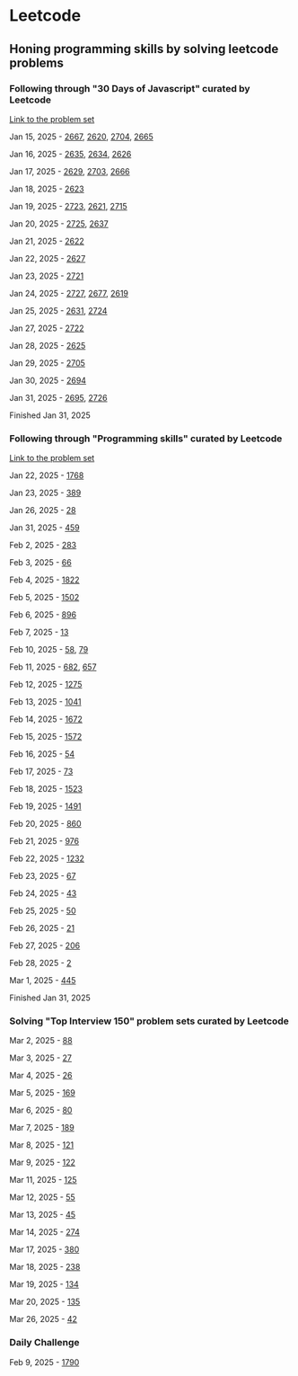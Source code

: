 # Leetcode

## Honing programming skills by solving leetcode problems

### Following through "30 Days of Javascript" curated by Leetcode

[Link to the problem set](https://leetcode.com/studyplan/30-days-of-javascript/)

Jan 15, 2025 - [2667](https://leetcode.com/problems/create-hello-world-function?envType=study-plan-v2&envId=30-days-of-javascript), [2620](https://leetcode.com/problems/counter?envType=study-plan-v2&envId=30-days-of-javascript), [2704](https://leetcode.com/problems/to-be-or-not-to-be?envType=study-plan-v2&envId=30-days-of-javascript), [2665](https://leetcode.com/problems/counter-ii?envType=study-plan-v2&envId=30-days-of-javascript)

Jan 16, 2025 - [2635](https://leetcode.com/problems/apply-transform-over-each-element-in-array?envType=study-plan-v2&envId=30-days-of-javascript), [2634](https://leetcode.com/problems/filter-elements-from-array?envType=study-plan-v2&envId=30-days-of-javascript), [2626](https://leetcode.com/problems/array-reduce-transformation?envType=study-plan-v2&envId=30-days-of-javascript)

Jan 17, 2025 - [2629](https://leetcode.com/problems/function-composition?envType=study-plan-v2&envId=30-days-of-javascript), [2703](https://leetcode.com/problems/return-length-of-arguments-passed?envType=study-plan-v2&envId=30-days-of-javascript), [2666](https://leetcode.com/problems/allow-one-function-call?envType=study-plan-v2&envId=30-days-of-javascript)

Jan 18, 2025 - [2623](https://leetcode.com/problems/memoize?envType=study-plan-v2&envId=30-days-of-javascript)

Jan 19, 2025 - [2723](https://leetcode.com/problems/add-two-promises?envType=study-plan-v2&envId=30-days-of-javascript), [2621](https://leetcode.com/problems/sleep?envType=study-plan-v2&envId=30-days-of-javascript), [2715](https://leetcode.com/problems/timeout-cancellation?envType=study-plan-v2&envId=30-days-of-javascript)

Jan 20, 2025 - [2725](https://leetcode.com/problems/interval-cancellation?envType=study-plan-v2&envId=30-days-of-javascript), [2637](https://leetcode.com/problems/promise-time-limit?envType=study-plan-v2&envId=30-days-of-javascript)

Jan 21, 2025 - [2622](https://leetcode.com/problems/cache-with-time-limit?envType=study-plan-v2&envId=30-days-of-javascript)

Jan 22, 2025 - [2627](https://leetcode.com/problems/debounce?envType=study-plan-v2&envId=30-days-of-javascript)

Jan 23, 2025 - [2721](https://leetcode.com/problems/execute-asynchronous-functions-in-parallel?envType=study-plan-v2&envId=30-days-of-javascript)

Jan 24, 2025 - [2727](https://leetcode.com/problems/is-object-empty?envType=study-plan-v2&envId=30-days-of-javascript), [2677](https://leetcode.com/problems/chunk-array?envType=study-plan-v2&envId=30-days-of-javascript), [2619](https://leetcode.com/problems/array-prototype-last?envType=study-plan-v2&envId=30-days-of-javascript)

Jan 25, 2025 - [2631](https://leetcode.com/problems/group-by?envType=study-plan-v2&envId=30-days-of-javascript), [2724](https://leetcode.com/problems/sort-by?envType=study-plan-v2&envId=30-days-of-javascript)

Jan 27, 2025 - [2722](https://leetcode.com/problems/join-two-arrays-by-id?envType=study-plan-v2&envId=30-days-of-javascript)

Jan 28, 2025 - [2625](https://leetcode.com/problems/flatten-deeply-nested-array?envType=study-plan-v2&envId=30-days-of-javascript)

Jan 29, 2025 - [2705](https://leetcode.com/problems/compact-object?envType=study-plan-v2&envId=30-days-of-javascript)

Jan 30, 2025 - [2694](https://leetcode.com/problems/event-emitter?envType=study-plan-v2&envId=30-days-of-javascript)

Jan 31, 2025 - [2695](https://leetcode.com/problems/array-wrapper?envType=study-plan-v2&envId=30-days-of-javascript), [2726](https://leetcode.com/problems/calculator-with-method-chaining?envType=study-plan-v2&envId=30-days-of-javascript)

Finished Jan 31, 2025

### Following through "Programming skills" curated by Leetcode

[Link to the problem set](https://leetcode.com/studyplan/programming-skills/)

Jan 22, 2025 - [1768](https://leetcode.com/problems/merge-strings-alternately?envType=study-plan-v2&envId=programming-skills)

Jan 23, 2025 - [389](https://leetcode.com/problems/find-the-difference?envType=study-plan-v2&envId=programming-skills)

Jan 26, 2025 - [28](https://leetcode.com/problems/find-the-index-of-the-first-occurrence-in-a-string?envType=study-plan-v2&envId=programming-skills)

Jan 31, 2025 - [459](https://leetcode.com/problems/repeated-substring-pattern?envType=study-plan-v2&envId=programming-skills)

Feb 2, 2025 - [283](https://leetcode.com/problems/move-zeroes?envType=study-plan-v2&envId=programming-skills)

Feb 3, 2025 - [66](https://leetcode.com/problems/plus-one?envType=study-plan-v2&envId=programming-skills)

Feb 4, 2025 - [1822](https://leetcode.com/problems/sign-of-the-product-of-an-array?envType=study-plan-v2&envId=programming-skills)

Feb 5, 2025 - [1502](https://leetcode.com/problems/can-make-arithmetic-progression-from-sequence?envType=study-plan-v2&envId=programming-skills)

Feb 6, 2025 - [896](https://leetcode.com/problems/monotonic-array?envType=study-plan-v2&envId=programming-skills)

Feb 7, 2025 - [13](https://leetcode.com/problems/roman-to-integer?envType=study-plan-v2&envId=programming-skills)

Feb 10, 2025 - [58](https://leetcode.com/problems/length-of-last-word?envType=study-plan-v2&envId=programming-skills), [79](https://leetcode.com/problems/to-lower-case?envType=study-plan-v2&envId=programming-skills)

Feb 11, 2025 - [682](https://leetcode.com/problems/baseball-game?envType=study-plan-v2&envId=programming-skills), [657](https://leetcode.com/problems/robot-return-to-origin?envType=study-plan-v2&envId=programming-skills)

Feb 12, 2025 - [1275](https://leetcode.com/problems/find-winner-on-a-tic-tac-toe-game?envType=study-plan-v2&envId=programming-skills)

Feb 13, 2025 - [1041](https://leetcode.com/problems/robot-bounded-in-circle?envType=study-plan-v2&envId=programming-skills)

Feb 14, 2025 - [1672](https://leetcode.com/problems/richest-customer-wealth?envType=study-plan-v2&envId=programming-skills)

Feb 15, 2025 - [1572](https://leetcode.com/problems/matrix-diagonal-sum?envType=study-plan-v2&envId=programming-skills)

Feb 16, 2025 - [54](https://leetcode.com/problems/spiral-matrix?envType=study-plan-v2&envId=programming-skills)

Feb 17, 2025 - [73](https://leetcode.com/problems/set-matrix-zeroes?envType=study-plan-v2&envId=programming-skills)

Feb 18, 2025 - [1523](https://leetcode.com/problems/count-odd-numbers-in-an-interval-range?envType=study-plan-v2&envId=programming-skills)

Feb 19, 2025 - [1491](https://leetcode.com/problems/average-salary-excluding-the-minimum-and-maximum-salary?envType=study-plan-v2&envId=programming-skills)

Feb 20, 2025 - [860](https://leetcode.com/problems/lemonade-change?envType=study-plan-v2&envId=programming-skills)

Feb 21, 2025 - [976](https://leetcode.com/problems/largest-perimeter-triangle?envType=study-plan-v2&envId=programming-skills)

Feb 22, 2025 - [1232](https://leetcode.com/problems/check-if-it-is-a-straight-line?envType=study-plan-v2&envId=programming-skills)

Feb 23, 2025 - [67](https://leetcode.com/problems/add-binary?envType=study-plan-v2&envId=programming-skills)

Feb 24, 2025 - [43](https://leetcode.com/problems/multiply-strings?envType=study-plan-v2&envId=programming-skills)

Feb 25, 2025 - [50](https://leetcode.com/problems/powx-n?envType=study-plan-v2&envId=programming-skills)

Feb 26, 2025 - [21](https://leetcode.com/problems/merge-two-sorted-lists?envType=study-plan-v2&envId=programming-skills)

Feb 27, 2025 - [206](https://leetcode.com/problems/reverse-linked-list?envType=study-plan-v2&envId=programming-skills)

Feb 28, 2025 - [2](https://leetcode.com/problems/add-two-numbers?envType=study-plan-v2&envId=programming-skills)

Mar 1, 2025 - [445](https://leetcode.com/problems/add-two-numbers-ii?envType=study-plan-v2&envId=programming-skills)

Finished Jan 31, 2025

### Solving "Top Interview 150" problem sets curated by Leetcode

Mar 2, 2025 - [88](https://leetcode.com/problems/merge-sorted-array?envType=study-plan-v2&envId=top-interview-150)

Mar 3, 2025 - [27](https://leetcode.com/problems/remove-element?envType=study-plan-v2&envId=top-interview-150)

Mar 4, 2025 - [26](https://leetcode.com/problems/remove-duplicates-from-sorted-array?envType=study-plan-v2&envId=top-interview-150)

Mar 5, 2025 - [169](https://leetcode.com/problems/majority-element?envType=study-plan-v2&envId=top-interview-150)

Mar 6, 2025 - [80](https://leetcode.com/problems/remove-duplicates-from-sorted-array-ii?envType=study-plan-v2&envId=top-interview-150)

Mar 7, 2025 - [189](https://leetcode.com/problems/rotate-array?envType=study-plan-v2&envId=top-interview-150)

Mar 8, 2025 - [121](https://leetcode.com/problems/best-time-to-buy-and-sell-stock?envType=study-plan-v2&envId=top-interview-150)

Mar 9, 2025 - [122](https://leetcode.com/problems/best-time-to-buy-and-sell-stock-ii?envType=study-plan-v2&envId=top-interview-150)

Mar 11, 2025 - [125](https://leetcode.com/problems/valid-palindrome?envType=study-plan-v2&envId=top-interview-150)

Mar 12, 2025 - [55](https://leetcode.com/problems/jump-game?envType=study-plan-v2&envId=top-interview-150)

Mar 13, 2025 - [45](https://leetcode.com/problems/jump-game-ii?envType=study-plan-v2&envId=top-interview-150)

Mar 14, 2025 - [274](https://leetcode.com/problems/h-index?envType=study-plan-v2&envId=top-interview-150)

Mar 17, 2025 - [380](https://leetcode.com/problems/insert-delete-getrandom-o1?envType=study-plan-v2&envId=top-interview-150)

Mar 18, 2025 - [238](https://leetcode.com/problems/product-of-array-except-self?envType=study-plan-v2&envId=top-interview-150)

Mar 19, 2025 - [134](https://leetcode.com/problems/gas-station?envType=study-plan-v2&envId=top-interview-150)

Mar 20, 2025 - [135](https://leetcode.com/problems/candy?envType=study-plan-v2&envId=top-interview-150)

Mar 26, 2025 - [42](https://leetcode.com/problems/trapping-rain-water?envType=study-plan-v2&envId=top-interview-150)

### Daily Challenge

Feb 9, 2025 - [1790](https://leetcode.com/problems/check-if-one-string-swap-can-make-strings-equal?envType=daily-question&envId=2025-02-05)
